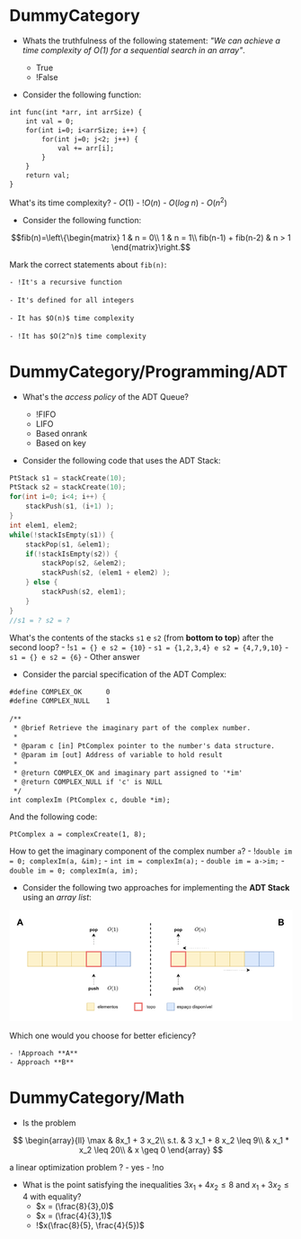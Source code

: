 # DummyCategory

* Whats the truthfulness of the following statement: *"We can achieve a time complexity of $O(1)$ for a sequential search in an array"*.
    - True
    - !False

* Consider the following function:

```cpp{img}
int func(int *arr, int arrSize) {
    int val = 0;
    for(int i=0; i<arrSize; i++) {
        for(int j=0; j<2; j++) {
            val += arr[i];
        }
    }
    return val;
}
```

What's its time complexity?
    - $O(1)$
    - !$O(n)$
    - $O(log\;n)$
    - $O(n^2)$

* Consider the following function:

$$fib(n)=\left\{\begin{matrix} 1 & n = 0\\  1 & n = 1\\ fib(n-1) + fib(n-2) & n > 1 \end{matrix}\right.$$

Mark the correct statements about `fib(n)`:

    - !It's a recursive function

    - It's defined for all integers

    - It has $O(n)$ time complexity

    - !It has $O(2^n)$ time complexity

# DummyCategory/Programming/ADT

* What's the *access policy* of the ADT Queue?
    - !FIFO
    - LIFO
    - Based onrank
    - Based on key

* Consider the following code that uses the ADT Stack:

```cpp
PtStack s1 = stackCreate(10);
PtStack s2 = stackCreate(10);
for(int i=0; i<4; i++) {
    stackPush(s1, (i+1) );
}
int elem1, elem2;
while(!stackIsEmpty(s1)) {
    stackPop(s1, &elem1);
    if(!stackIsEmpty(s2)) {
        stackPop(s2, &elem2);
        stackPush(s2, (elem1 + elem2) );
    } else {
        stackPush(s2, elem1);
    }
}
//s1 = ? s2 = ?
```

What's the contents of the stacks `s1` e `s2` (from **bottom to top**) after the second loop?
    - !`s1 = {} e s2 = {10}`
    - `s1 = {1,2,3,4} e s2 = {4,7,9,10}`
    - `s1 = {} e s2 = {6}`
    - Other answer

* Consider the parcial specification of the ADT Complex:

```cpp{img}
#define COMPLEX_OK      0
#define COMPLEX_NULL    1

/**
 * @brief Retrieve the imaginary part of the complex number.
 *
 * @param c [in] PtComplex pointer to the number's data structure.
 * @param im [out] Address of variable to hold result
 *
 * @return COMPLEX_OK and imaginary part assigned to '*im'
 * @return COMPLEX_NULL if 'c' is NULL
 */
int complexIm (PtComplex c, double *im);
```

And the following code:

```cpp{img}
PtComplex a = complexCreate(1, 8);
```

How to get the imaginary component of the complex number `a`?
    - !`double im = 0; complexIm(a, &im);`
    - `int im = complexIm(a);`
    - `double im = a->im;`
    - `double im = 0; complexIm(a, im);`

* Consider the following two approaches for implementing the **ADT Stack** using an *array list*:

![](stack_arraylist.png)

Which one would you choose for better eficiency?

    - !Approach **A**
    - Approach **B**

# DummyCategory/Math

* Is the problem

$$
\begin{array}{ll}
\max & 8x_1 + 3 x_2\\ 
s.t. & 3 x_1 + 8 x_2 \leq 9\\
& x_1 * x_2 \leq 20\\
& x \geq 0
\end{array}
$$

a linear optimization problem ?
    - yes
    - !no

* What is the point satisfying the inequalities $3x_1 + 4x_2 \leq 8$ and $x_1 + 3x_2 \leq 4$ with equality?
    - $x = (\frac{8}{3},0)$
    - $x = (\frac{4}{3},1)$
    - !$x(\frac{8}{5}, \frac{4}{5})$
